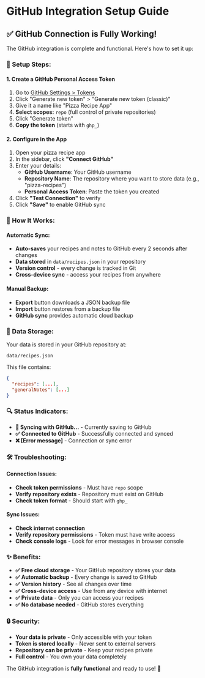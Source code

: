 # GitHub Integration Setup Guide

## ✅ GitHub Connection is Fully Working!

The GitHub integration is complete and functional. Here's how to set it up:

### **🔧 Setup Steps:**

#### **1. Create a GitHub Personal Access Token**
1. Go to [GitHub Settings > Tokens](https://github.com/settings/tokens)
2. Click "Generate new token" > "Generate new token (classic)"
3. Give it a name like "Pizza Recipe App"
4. **Select scopes:** `repo` (full control of private repositories)
5. Click "Generate token"
6. **Copy the token** (starts with `ghp_`)

#### **2. Configure in the App**
1. Open your pizza recipe app
2. In the sidebar, click **"Connect GitHub"**
3. Enter your details:
   - **GitHub Username**: Your GitHub username
   - **Repository Name**: The repository where you want to store data (e.g., "pizza-recipes")
   - **Personal Access Token**: Paste the token you created
4. Click **"Test Connection"** to verify
5. Click **"Save"** to enable GitHub sync

### **🚀 How It Works:**

#### **Automatic Sync:**
- **Auto-saves** your recipes and notes to GitHub every 2 seconds after changes
- **Data stored** in `data/recipes.json` in your repository
- **Version control** - every change is tracked in Git
- **Cross-device sync** - access your recipes from anywhere

#### **Manual Backup:**
- **Export** button downloads a JSON backup file
- **Import** button restores from a backup file
- **GitHub sync** provides automatic cloud backup

### **📁 Data Storage:**

Your data is stored in your GitHub repository at:
```
data/recipes.json
```

This file contains:
```json
{
  "recipes": [...],
  "generalNotes": [...]
}
```

### **🔍 Status Indicators:**

- **🔄 Syncing with GitHub...** - Currently saving to GitHub
- **✅ Connected to GitHub** - Successfully connected and synced
- **❌ [Error message]** - Connection or sync error

### **🛠️ Troubleshooting:**

#### **Connection Issues:**
- **Check token permissions** - Must have `repo` scope
- **Verify repository exists** - Repository must exist on GitHub
- **Check token format** - Should start with `ghp_`

#### **Sync Issues:**
- **Check internet connection**
- **Verify repository permissions** - Token must have write access
- **Check console logs** - Look for error messages in browser console

### **✨ Benefits:**

- **✅ Free cloud storage** - Your GitHub repository stores your data
- **✅ Automatic backup** - Every change is saved to GitHub
- **✅ Version history** - See all changes over time
- **✅ Cross-device access** - Use from any device with internet
- **✅ Private data** - Only you can access your recipes
- **✅ No database needed** - GitHub stores everything

### **🔒 Security:**

- **Your data is private** - Only accessible with your token
- **Token is stored locally** - Never sent to external servers
- **Repository can be private** - Keep your recipes private
- **Full control** - You own your data completely

The GitHub integration is **fully functional** and ready to use! 🎉

